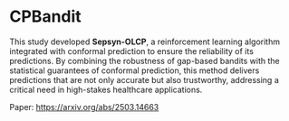 # CPBandit

This study developed __Sepsyn-OLCP__, a reinforcement learning algorithm integrated with conformal prediction to ensure the reliability of its predictions. By combining the robustness of gap-based bandits with the statistical guarantees of conformal prediction, this method delivers predictions that are not only accurate but also trustworthy, addressing a critical need in high-stakes healthcare applications.

Paper: https://arxiv.org/abs/2503.14663
